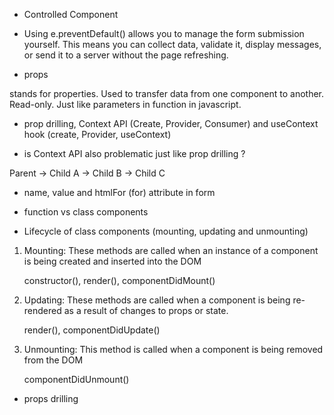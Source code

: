 
- Controlled Component

- Using e.preventDefault() allows you to manage the form submission yourself. This means you can collect data, validate it, display messages, or send it to a server without the page refreshing.

- props 

stands for properties. Used to transfer data from one component to another. Read-only. Just like parameters in function in javascript. 

- prop drilling, Context API (Create, Provider, Consumer) and useContext hook (create, Provider, useContext)

- is Context API also problematic just like prop drilling ? 

Parent -> Child A -> Child B -> Child C

- name, value and htmlFor (for) attribute in form

- function vs class components

- Lifecycle of class components (mounting, updating and unmounting)

1. Mounting: These methods are called when an instance of a component is being created and inserted into the DOM 

    constructor(), render(), componentDidMount()

2. Updating: These methods are called when a component is being re-rendered as a result of changes to props or state.

    render(), componentDidUpdate()

3. Unmounting: This method is called when a component is being removed from the DOM 

    componentDidUnmount()


- props drilling 